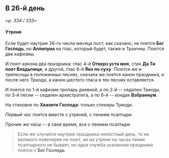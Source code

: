 
## В 26-й день  

<*p. 334 / 333*>

#### Утреня

Если будет наутрие 26-го числа месяца пост, как сказано, не поется **Бог Господь**, но **Аллилуиа** 
на глас, который будет, также и Троичны. Поются две кафизмы. 

И поют канона два праздника: глас 4-й **Отверз уста моя**, стих **Да Ти поет Владычице**, и другой, 
глас 6-й **Яко по суху**. Поются же и трипеснцы в положенных песнях, сначала же поется канон праздника, 
и после него Триоди, а канон шестого гласа в тех песнях оставляется. 

И поется по 1-й кафизме тропарь дневной, а по 2-й -- седален Триоди, по 3-й песни -- седален архистратига, 
а по 6-й -- кондак **Взбраннум**. 

На стиховне по **Хвалите Господа**: только стихиры Триоди. 

*Первый час* поется вместе с утреней, с пением псалтыри. 

Прочие же *часы* -- в свое время, все с пением псалтыри  

> Если же случится наутрие праздника непостный день, то ни великого повечерия не поют, ни на утрене на часах 
> пения псалтырного не бывает, но одна служба указанная праздника поется с **Бог Господь**.